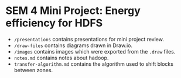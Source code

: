 SEM 4 Mini Project: Energy efficiency for HDFS
===============================================
* ```/presentations``` contains presentations for mini project review.
* ```/draw-files``` contains diagrams drawn in Draw.io.
* ```/images``` contains images which were exported from the ```.draw``` files.
* ```notes.md``` contains notes about hadoop.
* ```transfer-algorithm.md``` contains the algorithm used to shift blocks between zones.
